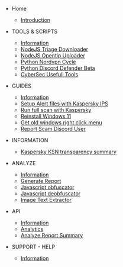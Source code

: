 
* Home

  * [Introduction](/)

* TOOLS & SCRIPTS
  
    * [Information](/tools/information.md)
    * [NodeJS Triage Downloader](/tools/nodejs-triage-downloader.md)
    * [NodeJS Opentip Uploader](/tools/nodejs-kaspersky-opentip-uploader.md)
    * [Python Nordvpn Cycle](/tools/python-nordvpn-cycle.md)
    * [Python Discord Defender Beta](/tools/python-discord-defender-beta.md)
    * [CyberSec Usefull Tools](/tools/cybersec-usefull-tools.md)

* GUIDES
  
    * [Information](/guides/information.md)
    * [Setup Alert files with Kaspersky IPS](/guides/setup-alert-files-with-kaspersky-ips.md)
    * [Run full scan with Kaspersky](/guides/run-full-scan-with-kaspersky-free.md)
    * [Reinstall Windows 11](/guides/reinstall-windows-11.md)
    * [Get old windows right click menu](/guides/windows-old-right-click-menu.md)
    * [Report Scam Discord User](/guides/report-scam-discord-user.md)

* INFORMATION

  * [Kaspersky KSN transparency summary](/information/kaspersky-ksn-transparency-summary.md)

* ANALYZE 

  * [Information](/analyze/information.md)
  * [Generate Report](/analyze/generate-report-single-hash.md)
  * [Javascript obfuscator](/analyze/tools-javascript-obfuscator.md)
  * [Javascript deobfuscator](/analyze/tools-javascript-deobfuscator.md)
  * [Image Text Extractor](/analyze/tools-image-text-extractor.md)

* API

  * [Information](/api/information.md)
  * [Analytics](/api/website-analytics-script.md)
  * [Analyze Report Summary](/api/analyze-report-summary.md)


* SUPPORT - HELP

  * [Information](/support/information.md)